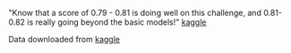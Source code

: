 "Know that a score of 0.79 - 0.81 is doing well on this challenge, and 0.81-0.82 is really going beyond the basic models!" [kaggle](https://www.kaggle.com/c/titanic/details/getting-started-with-random-forests)

Data downloaded from [kaggle](https://www.kaggle.com/c/titanic/)